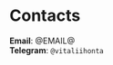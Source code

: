 # Contacts

<head>
  <meta charset="UTF-8" />
  <meta name="author" content="Vitalii Honta" />
  <meta name="description" content="ZIO Temporal - contacts" />
  <meta name="keywords" content="zio-temporal, contacts" />
</head>

**Email**: @EMAIL@  
**Telegram**: `@vitaliihonta`